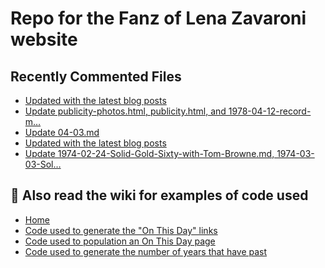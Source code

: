# Repo for the Fanz of Lena Zavaroni website

## Recently Commented Files
<!-- BLOG-POST-LIST:START -->
- [Updated with the latest blog posts](https://github.com/FanzOfLenaZavaroni/fanzoflenazavaroni.github.io/commit/31c17c8edf49d44e7891d27fa547f20848a11da2)
- [Update publicity-photos.html, publicity.html, and 1978-04-12-record-m…](https://github.com/FanzOfLenaZavaroni/fanzoflenazavaroni.github.io/commit/37cf8cbc3f82df832127ef8a2a84b8f65ee9dc62)
- [Update 04-03.md](https://github.com/FanzOfLenaZavaroni/fanzoflenazavaroni.github.io/commit/3cc382c7c772274b6adf98f91a2114e8b621a85a)
- [Updated with the latest blog posts](https://github.com/FanzOfLenaZavaroni/fanzoflenazavaroni.github.io/commit/c480c3a16d0b5633d687778a90da5cc834f2225c)
- [Update 1974-02-24-Solid-Gold-Sixty-with-Tom-Browne.md, 1974-03-03-Sol…](https://github.com/FanzOfLenaZavaroni/fanzoflenazavaroni.github.io/commit/b2c4ec9b7942b701cc49180316bf2031aa7a7c6a)
<!-- BLOG-POST-LIST:END -->

## :notebook: Also read the wiki for examples of code used
* [Home](https://github.com/FanzOfLenaZavaroni/fanzoflenazavaroni.github.io/wiki)
* [Code used to generate the "On This Day" links](https://github.com/FanzOfLenaZavaroni/fanzoflenazavaroni.github.io/wiki/On-This-Day-Code)
* [Code used to population an On This Day page](https://github.com/FanzOfLenaZavaroni/fanzoflenazavaroni.github.io/wiki/Code-used-to-population-an-On-This-Day-page)
* [Code used to generate the number of years that have past](https://github.com/FanzOfLenaZavaroni/fanzoflenazavaroni.github.io/wiki/Number-of-years-gone-by-code)
